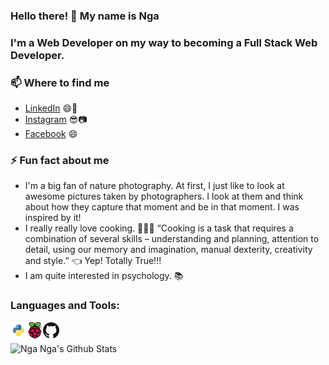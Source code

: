 ### Hello there! 👋 My name is Nga
### I'm a Web Developer on my way to becoming a Full Stack Web Developer.

### 📫 Where to find me
- [LinkedIn](http://linkedin.com/in/nga-nguyen-99282a146) 😄💼
- [Instagram](https://www.instagram.com/nganga1611/) 😎📷 
- [Facebook](https://www.facebook.com/huyennganth/) 😄

### ⚡ Fun fact about me
- I'm a big fan of nature photography. 
At first, I just like to look at awesome pictures taken by photographers.
I look at them and think about how they capture that moment and be in that moment. I was inspired by it!
- I really really love cooking. 👩‍🍳🍳
“Cooking is a task that requires a combination of several skills – understanding and planning, attention to detail, using our memory and imagination, manual dexterity, creativity and style.” 	👈 Yep! Totally True!!!
- I am quite interested in psychology. 📚


### Languages and Tools:

[<img align="left" alt="HTML5" width="26px" src="https://raw.githubusercontent.com/github/explore/80688e429a7d4ef2fca1e82350fe8e3517d3494d/topics/python/python.png" />][python]
[<img align="left" alt="HTML5" width="26px" src="https://raw.githubusercontent.com/github/explore/80688e429a7d4ef2fca1e82350fe8e3517d3494d/topics/raspberry-pi/raspberry-pi.png" />][raspberry]
[<img align="left" alt="GitHub" width="26px" src="https://raw.githubusercontent.com/github/explore/78df643247d429f6cc873026c0622819ad797942/topics/github/github.png" />][github]


<br />
<br />

<img align="left" alt="Nga Nga's Github Stats" src="https://github-readme-stats.codestackr.vercel.app/api?username=nganganth&show_icons=true&hide_border=true&theme=nord" />

[python]: https://www.python.org/
[c#.net]: https://dotnet.microsoft.com/apps/aspnet
[js]:https://js.org/
[vuejs]:https://vuejs.org/
[java_spring]:https://spring.io/projects/spring-boot
[oracle]:https://www.oracle.com/index.html
[raspberry]: https://www.raspberrypi.org/
[github]: https://github.com/

